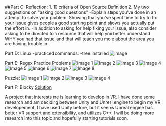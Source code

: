 ##Part C: Reflection:
    1. 10 criteria of Open Source Definition
    2. My two suggestions on "asking good questions"
        -Explain steps you've done in an attempt to solve your problem.  Showing that you've spent time to try to fix your issue gives people a good starting point and shows you actually put the effort in.
        -In addition to asking for help fixing your issue, also consider asking to be directed to a resource that will help you better understand WHY you had that issue, and that will teach you more about the area you are having trouble in.



Part D: Linux
    -practiced commands.
    -tree installed ![image](images/screen_linux_tree.png)

Part E: Regex
    Practice Problems 
    ![Image 1](images/regex1.png)
    ![Image 2](images/regex2.png)
    ![Image 3](images/regex3.png)
    ![Image 4](images/regex4.png)
    ![Image 5](images/regex5.png)
    ![Image 6](images/regex6.png)
    ![Image 7](images/regex7.png)
    ![Image 8](images/regex8.png)
    
Puzzle:
![Image 1](images/puzzle1.png)
![Image 2](images/puzzle2.png)
![Image 3](images/puzzle3.png)
![Image 4](images/puzzle4.png)


Part F: Blocky
    [Solution](images/blocky.png)



A project that interests me is learning to develop in VR.  I have done some research and am deciding between Unity and Unreal engine to begin my VR developement. I have used Unity before, but it seems Unreal engine has better VR support and extensibility, and utilizes C++.  I will be doing more research into this topic and hopefully starting tutorials soon.
